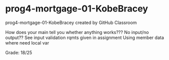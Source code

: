 # prog4-mortgage-01-KobeBracey
prog4-mortgage-01-KobeBracey created by GitHub Classroom

How does your main tell you whether anything works??? No input/no output??
See input validation rqmts given in assignment
Using member data where need local var

Grade: 18/25
